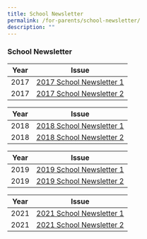 ```yaml
---
title: School Newsletter
permalink: /for-parents/school-newsletter/
description: ""
---
```

### School Newsletter

| Year | Issue |
|---|---|
| 2017 | [2017 School Newsletter 1](https://go.gov.sg/2017sembawangbuzz1) |
| 2017 |  [2017 School Newsletter 2](https://go.gov.sg/2017sembawangbuzz2)  |

| Year | Issue |
|---|---|
| 2018 |  [2018 School Newsletter 1](https://go.gov.sg/2018sembawangbuzz1)  |
| 2018 |  [2018 School Newsletter 2](https://go.gov.sg/2018sembawangbuzz2)  |

| Year | Issue |
|---|---|
| 2019 |  [2019 School Newsletter 1](https://go.gov.sg/2019sembawangbuzz1)  |
| 2019 |  [2019 School Newsletter 2](https://go.gov.sg/2019sembawangbuzz2) |

| Year | Issue |
|---|---|
| 2021 |  [2021 School Newsletter 1](https://go.gov.sg/2021sembawangbuzz1)  |
| 2021 |  [2021 School Newsletter 2](https://go.gov.sg/2021sembawangbuzz2) |